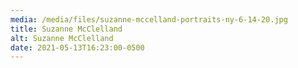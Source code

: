 ```yaml
---
media: /media/files/suzanne-mccelland-portraits-ny-6-14-20.jpg
title: Suzanne McClelland
alt: Suzanne McClelland
date: 2021-05-13T16:23:00-0500
---
```

